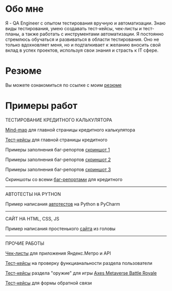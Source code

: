 # Обо мне
Я - QA Engineer с опытом тестирования вручную и автоматизации. Знаю виды тестирования, умею создавать тест-кейсы, чек-листы и тест-планы, а также работать с инструментами автоматизации. Я постоянно стремлюсь обучаться и развиваться в области тестирования. Оно не только вдохновляет меня, но и подталкивает к желанию вносить свой вклад в успех проектов, используя свои знания и страсть к IT сфере.

# Резюме
Вы можете ознакомиться по ссылке с моим [резюме](https://drive.google.com/file/d/1iXXCmc1i3KqIrbKD3AiXdL9odeucX9Xf/view?usp=sharing)

# Примеры работ

ТЕСТИРОВАНИЕ КРЕДИТНОГО КАЛЬКУЛЯТОРА

[Mind-map](https://drive.google.com/file/d/1cR7k_4FXHZ356Z_mol6dsjuSmfDUOVKS/view?usp=sharing) для главной страницы кредитного калькулятора

[Тест-кейсы](https://docs.google.com/spreadsheets/d/1Gvc4o4-ypXTcJIJ6TZSZ60L1TPz9jbN7aapsM49E06E/edit?usp=sharing) для главной страницы кредитного

Примеры заполнения баг-репортов [скриншот 1](https://drive.google.com/file/d/1QUTBWtTGO8B3ppP5HFc6a0nAyTqvorst/view?usp=sharing)

Примеры заполнения баг-репортов [скриншот 2](https://drive.google.com/file/d/13jMTxaNL4Pl7WPx7CBSVO3JUm6wjne-8/view?usp=sharing)

Примеры заполнения баг-репортов [скриншот 3](https://drive.google.com/file/d/1FJNIKZglKVhFGDyZhMLqMcCmYMpJS8Nh/view?usp=sharing)

Скриншоты со всеми [баг-репортами](https://drive.google.com/drive/folders/1neW_hQZYm0KXbKOxgv0mFtgrp_Wyo8os?usp=sharing) для кредитного

-------------------------------------------------------------------------------------------------------------------------------------------------------------------

АВТОТЕСТЫ НА PYTHON

Пример написания [автотестов](https://github.com/StyletTiger/Page-Object/tree/master) на Python в PyCharm

-------------------------------------------------------------------------------------------------------------------------------------------------------------------

САЙТ НА HTML, CSS, JS

Пример написания простенького [сайта](https://codepen.io/Stylet-Tiger/pen/GRzdPRo) из головы

-------------------------------------------------------------------------------------------------------------------------------------------------------------------

ПРОЧИЕ РАБОТЫ

[Чек-листы](https://docs.google.com/spreadsheets/d/1P0nXBQbuMsnFFj1U_OdlGe0h0nI8-Fwi0oiu0sT8yn0/edit?usp=sharing) для приложения Яндекс.Метро и API

[Тест-кейсы](https://docs.google.com/spreadsheets/d/1m2wLAVZ-DEKEX3xU0XJWAmTxx4jQ-kl_Rr4J69ATA1E/edit?usp=sharing) на проверку функцианальности раздела пользователи

[Тест-кейсы](https://docs.google.com/spreadsheets/d/1sxWTSdQPtmlbJDc8EKxg1GCK3ACVkU3yOWy1ztaz4io/edit?usp=sharing) раздела "оружие" для игры [Axes Metaverse Battle Royale](https://play.google.com/store/apps/details?id=axes.metaverse.battleground&hl=en)

[Тест-кейсы](https://docs.google.com/spreadsheets/d/10Pzn__dkYH0pwC-DKoRDkOKtnS07rsaHBrBFdOwPKs4/edit?usp=sharing) для формы обратной связи
